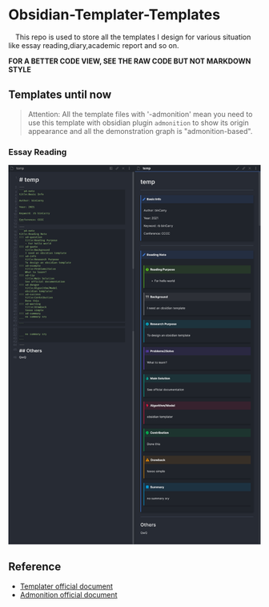 # Obsidian-Templater-Templates
&emsp;This repo is used to store all the templates I design for various situation like essay reading,diary,academic report and so on.

**FOR A BETTER CODE VIEW, SEE THE RAW CODE BUT NOT MARKDOWN STYLE**

## Templates until now
> Attention: All the template files with '-admonition' mean you need to use this template with obsidian plugin `admonition` to show its origin appearance and all the demonstration graph is "admonition-based".
### Essay Reading
![Demonstration of Essay Reading template](./essay-reading/demonstration.png)

## Reference
- [Templater official document](https://silentvoid13.github.io/Templater/)
- [Admonition official document](https://squidfunk.github.io/mkdocs-material/)